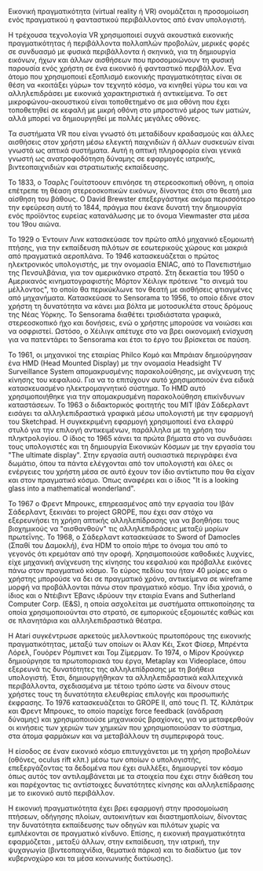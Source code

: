 Εικονική πραγματικότητα (virtual reality ή VR) ονομάζεται η προσομοίωση ενός πραγματικού η φανταστικού περιβάλλοντος από έναν υπολογιστή.

Η τρέχουσα τεχνολογία VR χρησιμοποιεί συχνά ακουστικά εικονικής πραγματικότητας ή περιβάλλοντα πολλαπλών προβολών, μερικές φορές σε συνδυασμό με φυσικά περιβάλλοντα ή σκηνικά, για τη δημιουργία εικόνων, ήχων και άλλων αισθήσεων που προσομοιώνουν τη φυσική παρουσία ενός χρήστη σε ένα εικονικό ή φανταστικό περιβάλλον. Ένα άτομο που χρησιμοποιεί εξοπλισμό εικονικής πραγματικότητας είναι σε θέση να «κοιτάξει γύρω» τον τεχνητό κόσμο, να κινηθεί γύρω του και να αλληλεπιδράσει με εικονικά χαρακτηριστικά ή αντικείμενα. Το σετ μικροφώνου-ακουστικού είναι τοποθετημένο σε μια οθόνη που έχει τοποθετηθεί σε κεφαλή με μικρή οθόνη στο μπροστινό μέρος των ματιών, αλλά μπορεί να δημιουργηθεί με πολλές μεγάλες οθόνες.

Τα συστήματα VR που είναι γνωστό ότι μεταδίδουν κραδασμούς και άλλες αισθήσεις στον χρήστη μέσω ελεγκτή παιχνιδιών ή άλλων συσκευών είναι γνωστά ως απτικά συστήματα. Αυτή η απτική πληροφορία είναι γενικά γνωστή ως ανατροφοδότηση δύναμης σε εφαρμογές ιατρικής, βιντεοπαιχνιδιών και στρατιωτικής εκπαίδευσης. 

Το 1833, ο Τσαρλς Γουίτστοουν επινόησε τη στερεοσκοπική οθόνη, η οποία επέτρεπε τη θέαση στερεοσκοπικών εικόνων, δίνοντας έτσι στο θεατή μια αίσθηση του βάθους. Ο David Brewster επεξεργάστηκε ακόμα περισσότερο την εφεύρεση αυτή το 1844, πράγμα που έκανε δυνατή την δημιουργία ενός προϊόντος ευρείας κατανάλωσης με το όνομα Viewmaster στα μέσα του 19ου αιώνα.

To 1929 ο Έντουιν Λινκ κατασκεύασε τον πρώτο απλό μηχανικό εξομοιωτή πτήσης, για την εκπαίδευση πιλότων σε εσωτερικούς χώρους και μακριά από πραγματικά αεροπλάνα. Το 1946 κατασκευάζεται ο πρώτος ηλεκτρονικός υπολογιστής, με την ονομασία ENIAC, από το Πανεπιστήμιο της Πενσυλβάνια, για τον αμερικάνικο στρατό. Στη δεκαετία του 1950 ο Αμερικανός κινηματογραφιστής Μόρτον Χέιλιγκ πρότεινε "το σινεμά του μέλλοντος", το οποίο θα περικύκλωνε τον θεατή με αισθήσεις φτιαγμένες από μηχανήματα. Κατασκεύασε το Sensorama το 1956, το οποίο έδινε στον χρήστη τη δυνατότητα να κάνει μια βόλτα με μοτοσυκλέτα στους δρόμους της Νέας Υόρκης. Το Sensorama διαθέτει τρισδιάστατα γραφικά, στερεοσκοπικό ήχο και δονήσεις, ενώ ο χρήστης μπορούσε να νοιώσει και να οσφριστεί. Ωστόσο, ο Χέιλιγκ απέτυχε στο να βρει οικονομική ενίσχυση για να πατεντάρει το Sensorama και έτσι το έργο του βρίσκεται σε παύση.

Το 1961, οι μηχανικοί της εταιρίας Philco Κομό και Μπράιαν δημιούργησαν ένα HMD (Head Mounted Display) με την ονομασία Headsight TV Surveillance System απομακρυσμένης παρακολούθησης, με ανίχνευση της κίνησης του κεφαλιού. Για να το επιτύχουν αυτό χρησιμοποιούν ένα ειδικά κατασκευασμένο ηλεκτρομαγνητικό σύστημα. Το HMD αυτό χρησιμοποιήθηκε για την απομακρυσμένη παρακολούθηση επικίνδυνων καταστάσεων. To 1963 ο διδακτορικός φοιτητής του MIT Ιβάν Σάδερλαντ εισάγει τα αλληλεπιδραστικά γραφικά μέσω υπολογιστή με την εφαρμογή του Sketchpad. Η συγκεκριμένη εφαρμογή χρησιμοποιεί ένα ελαφρύ στυλό για την επιλογή αντικειμένων, παράλληλα με τη χρήση του πληκτρολογίου. Ο ίδιος το 1965 κάνει τα πρώτα βήματα στο να συνδυάσει τους υπολογιστές και τη δημιουργία Εικονικών Κόσμων με την εργασία του "The ultimate display". Στην εργασία αυτή ουσιαστικά περιγράφει ένα δωμάτιο, όπου τα πάντα ελέγχονται από τον υπολογιστή και όλες οι ενέργειες του χρήστη μέσα σε αυτό έχουν τον ίδιο αντίκτυπο που θα είχαν και στον πραγματικό κόσμο. Όπως αναφέρει και ο ίδιος "It is a looking glass into a mathematical wonderland".

Το 1967 ο Φρεντ Μπρουκς, επηρεασμένος από την εργασία του Ιβάν Σάδερλαντ, ξεκινάει το project GROPE, που έχει σαν στόχο να εξερευνήσει τη χρήση απτικής αλληλεπίδρασης για να βοηθήσει τους βιοχημικούς να "αισθανθούν" τις αλληλεπιδράσεις μεταξύ μορίων πρωτεΐνης. Το 1968, ο Σάδερλαντ κατασκεύασε το Sword of Damocles (Σπαθί του Δαμοκλή), ένα HDM το οποίο πήρε το όνομα του από το γεγονός ότι κρεμόταν από την οροφή. Χρησιμοποιούσε καθοδικές λυχνίες, είχε μηχανική ανίχνευση της κίνησης του κεφαλιού και πρόβαλλε εικόνες πάνω στον πραγματικό κόσμο. Το εύρος πεδίου του ήταν 40 μοίρες και ο χρήστης μπορούσε να δει σε πραγματικό χρόνο, αντικείμενα σε wireframe μορφή να προβάλλονται πάνω στον πραγματικό κόσμο. Την ίδια χρονιά, ο ίδιος και ο Ντέιβιντ Έβανς ιδρύουν την εταιρία Evans and Sutherland Computer Corp. (E&S), η οποία ασχολείται με συστήματα οπτικοποίησης τα οποία χρησιμοποιούνται στο στρατό, σε εμπορικούς εξομοιωτές καθώς και σε πλανητάρια και αλληλεπιδραστικά θέατρα.

Η Atari συγκέντρωσε αρκετούς μελλοντικούς πρωτοπόρους της εικονικής πραγματικότητας, μεταξύ των οποίων οι Άλαν Κέι, Σκοτ Φίσερ, Μπρέντα Λόρελ, Γουόρεν Ρόμπινετ και Τομ Ζίμερμαν. Το 1974, ο Μίρον Κρούγκερ δημιούργησε τα πρωτοποριακά του έργα, Metaplay και Videoplace, όπου εξερευνά τις δυνατότητες της αλληλεπίδρασης με τη βοήθεια υπολογιστή. Έτσι, δημιουργήθηκαν τα αλληλεπιδραστικά καλλιτεχνικά περιβάλλοντα, σχεδιασμένα με τέτοιο τρόπο ώστε να δίνουν στους χρήστες τους τη δυνατότητα ελευθερίας επιλογής και προσωπικής έκφρασης. Το 1976 κατασκευάζεται το GROPE II, από τους Π. Τζ. Κιλπάτρικ και Φρεντ Μπρουκς, το οποίο παρείχε force feedback (ανάδραση δύναμης) και χρησιμοποιούσε μηχανικούς βραχίονες, για να μεταφερθούν οι κινήσεις των χεριών των χημικών που χρησιμοποιούσαν το σύστημα, στα άτομα φαρμάκων και να μεταβάλλουν τη συμπεριφορά τους. 

Η είσοδος σε έναν εικονικό κόσμο επιτυγχάνεται με τη χρήση προβολέων (οθόνες, oculus rift κλπ.) μέσω των οποίων ο υπολογιστής, επεξεργάζοντας τα δεδομένα που έχει συλλέξει, δημιουργεί τον κόσμο όπως αυτός τον αντιλαμβάνεται με τα στοιχεία που έχει στην διάθεση του και παρέχοντας τις αντίστοιχες δυνατότητες κίνησης και αλληλεπίδρασης με το εικονικό αυτό περιβάλλον. 

Η εικονική πραγματικότητα έχει βρει εφαρμογή στην προσομοίωση πτήσεων, οδήγησης πλοίων, αυτοκινήτων και διαστημοπλοίων, δίνοντας την δυνατότητα εκπαίδευσης των οδηγών και πιλότων χωρίς να εμπλέκονται σε πραγματικό κίνδυνο. Επίσης, η εικονική πραγματικότητα εφαρμόζεται , μεταξύ άλλων, στην εκπαίδευση, την ιατρική, την ψυχαγωγία (βιντεοπαιχνίδια, θεματικά πάρκα) και το διαδίκτυο (με τον κυβερνοχώρο και τα μέσα κοινωνικής δικτύωσης).
